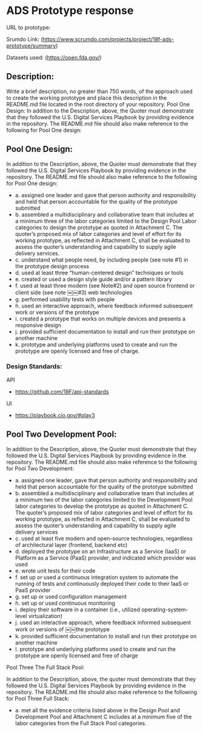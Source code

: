 # ADS Prototype response

URL to prototype: 

Srumdo Link: (https://www.scrumdo.com/projects/project/18f-ads-prototype/summary)

Datasets used: (https://open.fda.gov/)

## Description: 

Write a brief description, no greater than 750 words, of the approach used to create the working prototype and place this description in the README.md file located in the root directory of your repository.
Pool One Design: In addition to the Description, above, the Quoter must demonstrate that they followed the U.S. Digital Services Playbook by providing evidence in the repository. The README.md file should also make reference to the following for Pool One design:

## Pool One Design: 

In addition to the Description, above, the Quoter must demonstrate that they followed the U.S. Digital Services Playbook by providing evidence in the repository. The README.md file should also make reference to the following for Pool One design:

* a. assigned one leader and gave that person authority and responsibility and held that person accountable for the quality of the prototype submitted
* b. assembled a multidisciplinary and collaborative team that includes at a minimum three of the labor categories limited to the Design Pool Labor categories to design the prototype as quoted in Attachment C. The quoter’s proposed mix of labor categories and level of effort for its working prototype, as reflected in Attachment C, shall be evaluated to assess the quoter’s understanding and capability to supply agile delivery services.
* c. understand what people need, by including people (see note #1) in the prototype design process
* d. used at least three “human-centered design” techniques or tools
* e. created or used a design style guide and/or a pattern library
* f. used at least three modern (see Note#2) and open source frontend or client side (see note ￼￼#3) web technologies
* g. performed usability tests with people
* h. used an interactive approach, where feedback informed subsequent work or versions of the prototype
* i. created a prototype that works on multiple devices and presents a responsive design
* j. provided sufficient documentation to install and run their prototype on another machine
* k. prototype and underlying platforms used to create and run the prototype are openly licensed and free of charge.

### Design Standards:
API
* https://github.com/18F/api-standards

UI
* https://playbook.cio.gov/#play3


## Pool Two Development Pool: 

In addition to the Description, above, the Quoter must demonstrate that they followed the U.S. Digital Services Playbook by providing evidence in the repository. The README.md file should also make reference to the following for Pool Two Development:

* a. assigned one leader, gave that person authority and responsibility and held that person accountable for the quality of the prototype submitted
* b. assembled a multidisciplinary and collaborative team that includes at a minimum two of the labor categories limited to the Development Pool labor categories to develop the prototype as quoted in Attachment C. The quoter’s proposed mix of labor categories and level of effort for its working prototype, as reflected in Attachment C, shall be evaluated to assess the quoter’s understanding and capability to supply agile delivery services
* c. used at least five modern and open-source technologies, regardless of architectural layer (frontend, backend etc)
* d. deployed the prototype on an Infrastructure as a Service (IaaS) or Platform as a Service (PaaS) provider, and indicated which provider was used
* e. wrote unit tests for their code
* f. set up or used a continuous integration system to automate the running of tests and continuously deployed their code to their IaaS or PaaS provider
* g. set up or used configuration management
* h. set up or used continuous monitoring
* i. deploy their software in a container (i.e., utilized operating-system-level virtualization)
* j. used an interactive approach, where feedback informed subsequent work or versions of ￼￼the prototype
* k. provided sufficient documentation to install and run their prototype on another machine
* l. prototype and underlying platforms used to create and run the prototype are openly licensed and free of charge

Pool Three The Full Stack Pool: 

In addition to the Description, above, the quoter must demonstrate that they followed the U.S. Digital Services Playbook by providing evidence in the repository. The README.md file should also make reference to the following for Pool Three Full Stack:

* a. met all the evidence criteria listed above in the Design Pool and Development Pool and Attachment C includes at a minimum five of the labor categories from the Full Stack Pool categories.
